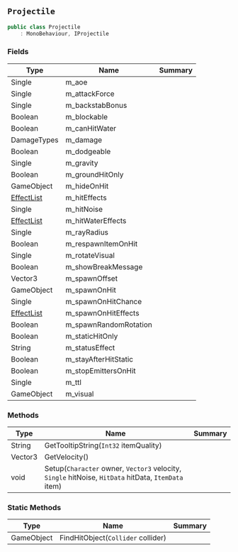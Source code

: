## `Projectile`

```csharp
public class Projectile
    : MonoBehaviour, IProjectile

```

### Fields

| Type | Name | Summary | 
| --- | --- | --- | 
| Single | m_aoe |  | 
| Single | m_attackForce |  | 
| Single | m_backstabBonus |  | 
| Boolean | m_blockable |  | 
| Boolean | m_canHitWater |  | 
| DamageTypes | m_damage |  | 
| Boolean | m_dodgeable |  | 
| Single | m_gravity |  | 
| Boolean | m_groundHitOnly |  | 
| GameObject | m_hideOnHit |  | 
| [EffectList](./EffectList.md) | m_hitEffects |  | 
| Single | m_hitNoise |  | 
| [EffectList](./EffectList.md) | m_hitWaterEffects |  | 
| Single | m_rayRadius |  | 
| Boolean | m_respawnItemOnHit |  | 
| Single | m_rotateVisual |  | 
| Boolean | m_showBreakMessage |  | 
| Vector3 | m_spawnOffset |  | 
| GameObject | m_spawnOnHit |  | 
| Single | m_spawnOnHitChance |  | 
| [EffectList](./EffectList.md) | m_spawnOnHitEffects |  | 
| Boolean | m_spawnRandomRotation |  | 
| Boolean | m_staticHitOnly |  | 
| String | m_statusEffect |  | 
| Boolean | m_stayAfterHitStatic |  | 
| Boolean | m_stopEmittersOnHit |  | 
| Single | m_ttl |  | 
| GameObject | m_visual |  | 


### Methods

| Type | Name | Summary | 
| --- | --- | --- | 
| String | GetTooltipString(`Int32` itemQuality) |  | 
| Vector3 | GetVelocity() |  | 
| void | Setup(`Character` owner, `Vector3` velocity, `Single` hitNoise, `HitData` hitData, `ItemData` item) |  | 


### Static Methods

| Type | Name | Summary | 
| --- | --- | --- | 
| GameObject | FindHitObject(`Collider` collider) |  | 


